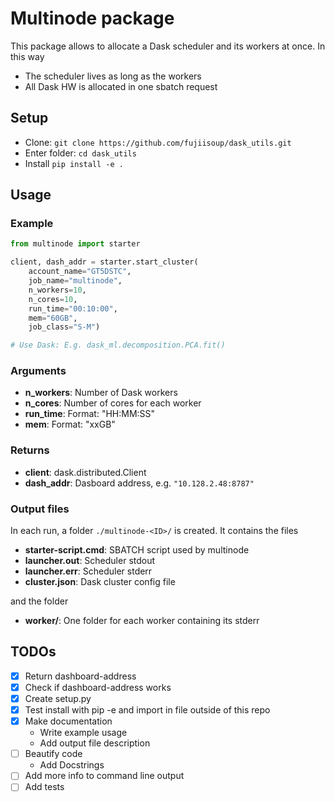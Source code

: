 # Multinode package

This package allows to allocate a Dask scheduler and its workers at once.
In this way
- The scheduler lives as long as the workers
- All Dask HW is allocated in one sbatch request


## Setup
- Clone: ```git clone https://github.com/fujiisoup/dask_utils.git```
- Enter folder: ```cd dask_utils```
- Install ```pip install -e .```

## Usage

### Example
```python
from multinode import starter

client, dash_addr = starter.start_cluster(
    account_name="GT5DSTC",
    job_name="multinode",
    n_workers=10,
    n_cores=10,
    run_time="00:10:00",
    mem="60GB",
    job_class="S-M")

# Use Dask: E.g. dask_ml.decomposition.PCA.fit()
```

### Arguments
- **n_workers**: Number of Dask workers
- **n_cores**: Number of cores for each worker
- **run_time**: Format: "HH:MM:SS"
- **mem**: Format: "xxGB"

### Returns
- **client**: dask.distributed.Client
- **dash_addr**: Dasboard address, e.g. ```"10.128.2.48:8787"```

### Output files
In each run, a folder ```./multinode-<ID>/``` is created. It contains the files
- **starter-script.cmd**: SBATCH script used by multinode
- **launcher.out**: Scheduler stdout
- **launcher.err**: Scheduler stderr
- **cluster.json**: Dask cluster config file

and the folder
- **worker/**: One folder for each worker containing its stderr

## TODOs
- [x] Return dashboard-address
- [x] Check if dashboard-address works
- [x] Create setup.py
- [x] Test install with pip -e and import in file outside of this repo
- [x] Make documentation
  - Write example usage
  - Add output file description
- [ ] Beautify code
  - Add Docstrings
- [ ] Add more info to command line output
- [ ] Add tests
